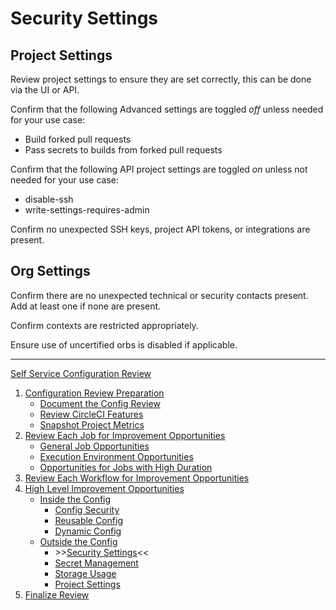 # Security Settings

## Project Settings

Review project settings to ensure they are set correctly, this can be done via the UI or API. 

Confirm that the following Advanced settings are toggled _off_ unless needed for your use case:

- Build forked pull requests
- Pass secrets to builds from forked pull requests

Confirm that the following API project settings are toggled _on_ unless not needed for your use case:

- disable-ssh
- write-settings-requires-admin

Confirm no unexpected SSH keys, project API tokens, or integrations are present.

## Org Settings

Confirm there are no unexpected technical or security contacts present. Add at least one if none are present.

Confirm contexts are restricted appropriately.

Ensure use of uncertified orbs is disabled if applicable.

---

[Self Service Configuration Review](self_service_config_review.md)

1. [Configuration Review Preparation](review_preparation/review_preparation.md)
    - [Document the Config Review](review_preparation/document_review.md)
    - [Review CircleCI Features](review_preparation/review_features.md)
    - [Snapshot Project Metrics](review_preparation/snapshot_metrics.md)
2. [Review Each Job for Improvement Opportunities](job_review/job_review.md)
    - [General Job Opportunities](job_review/general_opportunities.md)
    - [Execution Environment Opportunities](job_review/execution_environment.md)
    - [Opportunities for Jobs with High Duration](job_review/high_duration.md)
3. [Review Each Workflow for Improvement Opportunities](workflow_review/workflow_review.md)
4. [High Level Improvement Opportunities](../high_level_recommendations.md)
    - [Inside the Config](../inside_config/inside_config.md)
        - [Config Security](../inside_config/config_security.md)
        - [Reusable Config](../inside_config/reusable_config.md)
        - [Dynamic Config](../inside_config/dynamic_config.md)
    - [Outside the Config](outside_config.md)
        - \>\>[Security Settings](security_settings.md)<<
        - [Secret Management](secret_management.md)
        - [Storage Usage](storage_usage.md)
        - [Project Settings](project_settings.md)
5. [Finalize Review](finalize_review/finalize_review.md)
